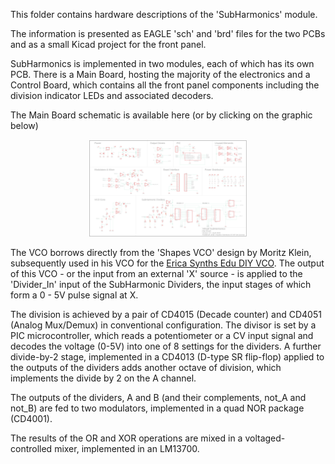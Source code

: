 This folder contains hardware descriptions of the 'SubHarmonics' module.

The information is presented as EAGLE 'sch' and 'brd' files for the two PCBs and as a small Kicad project for the front panel.

SubHarmonics is implemented in two modules, each of which has its own PCB. There is a Main Board, hosting the majority of the electronics and
a Control Board, which contains all the front panel components including the division indicator LEDs and associated decoders.

The Main Board schematic is available here (or by clicking on the graphic below)

<p align='center' width=100%>

<img width=50%, src="https://github.com/m0xpd/SubHarmonics/blob/main/Hardware/Main%20Board%20Schematic.png">
</p>

The VCO borrows directly from the 'Shapes VCO' design by Moritz Klein, subsequently used in his VCO for the [Erica Synths Edu DIY VCO](https://www.ericasynths.lv/shop/diy-kits-1/edu-diy-vco/). The output of this VCO - or the input from an external 'X' source - is 
applied to the 'Divider_In' input of the SubHarmonic Dividers, the input stages of which form a 0 - 5V pulse signal at X. 

The division is achieved by a pair of CD4015 (Decade counter) and CD4051 (Analog Mux/Demux) in conventional configuration. The divisor is set by 
a PIC microcontroller, which reads a potentiometer or a CV input signal and decodes the voltage (0-5V) into one of 8 settings for the dividers.
A further divide-by-2 stage, implemented in a CD4013 (D-type SR flip-flop) applied to the outputs of the dividers adds another octave of division, 
which implements the divide by 2 on the A channel.

The outputs of the dividers, A and B (and their complements, not_A and not_B) are fed to two modulators, implemented in a quad NOR package (CD4001).

The results of the OR and XOR operations are mixed in a voltaged-controlled mixer, implemented in an LM13700.




